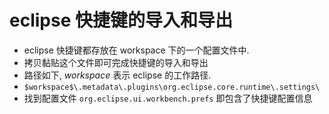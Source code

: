 # eclipse 快捷键的导入和导出

- eclipse 快捷键都存放在 workspace 下的一个配置文件中.
- 拷贝黏贴这个文件即可完成快捷键的导入和导出
- 路径如下, $workspace$ 表示 eclipse 的工作路径.
- `$workspace$\.metadata\.plugins\org.eclipse.core.runtime\.settings\`
- 找到配置文件 `org.eclipse.ui.workbench.prefs` 即包含了快捷键配置信息
